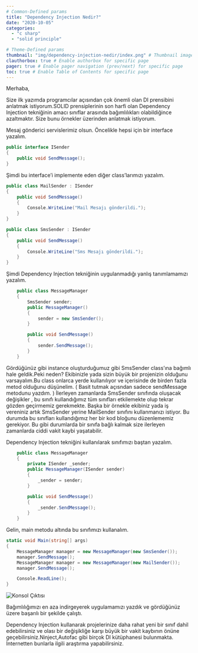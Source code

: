 ```yaml
---
# Common-Defined params
title: "Dependency Injection Nedir?"
date: "2020-10-05"
categories:
  - "c sharp"
  - "solid principle"

# Theme-Defined params
thumbnail: "img/dependency-injection-nedir/index.png" # Thumbnail image
clauthorbox: true # Enable authorbox for specific page
pager: true # Enable pager navigation (prev/next) for specific page
toc: true # Enable Table of Contents for specific page
---
```



Merhaba,

Size ilk yazımda programcılar açısından çok önemli olan DI prensibini anlatmak istiyorum.SOLID prensiplerinin son harfi olan Dependency Injection tekniğinin amacı sınıflar arasında bağımlılıkları olabildiğince azaltmaktır. Size bunu örnekler üzerinden anlatmak istiyorum.

Mesaj gönderici servislerimiz olsun. Öncelikle hepsi için bir interface yazalım.

```csharp
public interface ISender
{
    public void SendMessage();
}
```
Şimdi bu interface’i implemente eden diğer class’larımızı yazalım.

```csharp
public class MailSender : ISender
{
    public void SendMessage()
    {
        Console.WriteLine("Mail Mesajı gönderildi.");
    }
}

public class SmsSender : ISender
{
    public void SendMessage()
    {
        Console.WriteLine("Sms Mesajı gönderildi.");
    }
}
```
Şimdi Dependency Injection tekniğinin uygulanmadığı yanlış tanımlamamızı yazalım.

```csharp
    public class MessageManager
    {
        SmsSender sender;
        public MessageManager()
        {
            sender = new SmsSender();
        }

        public void SendMessage()
        {
            sender.SendMessage();
        }
    }
```
Gördüğünüz gibi instance oluşturduğumuz gibi SmsSender class’ına bağımlı hale geldik.Peki neden? Ekibinizle yada sizin büyük bir projenizin olduğunu varsayalım.Bu class onlarca yerde kullanılıyor ve içerisinde de birden fazla metod olduğunu düşünelim. ( Basit tutmak açısndan sadece sendMessage metodunu yazdım. ) İlerleyen zamanlarda SmsSender sınıfında oluşacak değişikler , bu sınıfı kullandığımız tüm sınıfları etkilemekte olup tekrar gözden geçirmemiz gerekmekte. Başka bir örnekle ekibiniz yada iş vereniniz artık SmsSender yerine MailSender sınıfını kullanmanızı istiyor. Bu durumda bu sınıfları kullandığımız her bir kod bloğunu düzenlememiz gerekiyor. Bu gibi durumlarda bir sınıfa bağlı kalmak size ilerleyen zamanlarda ciddi vakit kaybi yaşatabilir.

Dependency Injection tekniğini kullanılarak sınıfımızı baştan yazalım.

```csharp
    public class MessageManager
    {
        private ISender _sender;
        public MessageManager(ISender sender)
        {
            _sender = sender;
        }

        public void SendMessage()
        {
            _sender.SendMessage();
        }
    }
```
Gelin, main metodu altında bu sınıfımızı kullanalım.

```csharp
static void Main(string[] args)
{
    MessageManager manager = new MessageManager(new SmsSender());
    manager.SendMessage();
    MessageManager manager = new MessageManager(new MailSender());
    manager.SendMessage();

    Console.ReadLine();
}
```

![Konsol Çıktısı](/css/images/dependency-injection-nedir/console-output.png)

Bağımlılığımızı en aza indirgeyerek uygulamamızı yazdık ve gördüğünüz üzere başarılı bir şekilde çalıştı.

Dependency Injection kullanarak projelerinize daha rahat yeni bir sınıf dahil edebilirsiniz ve olası bir değişikliğe karşı büyük bir vakit kaybının önüne geçebilirsiniz.Ninject,Autofac gibi birçok DI kütüphanesi bulunmakta. İnternetten bunlarla ilgili araştırma yapabilirsiniz.